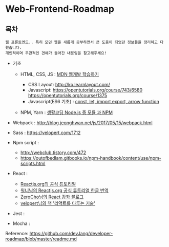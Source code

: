 # Web-Frontend-Roadmap
## 목차
    웹 프론트엔드.. 특히 모던 웹을 새롭게 공부하면서 큰 도움이 되었던 정보들을 정리하고 다뤘습니다.  
    개인적이며 주관적인 견해가 들어간 내용임을 참고해주세요!

- 기초
  - HTML, CSS, JS : [MDN 웹개발 학습하기](https://developer.mozilla.org/ko/docs/Learn)
      - CSS Layout: <http://ko.learnlayout.com/>
      - Javascript: <https://opentutorials.org/course/743/6580>
                    <https://opentutorials.org/course/1375>
      - Javascript(ES6 기초) : [const, let, import,export, arrow function](http://haviyj.tistory.com/3) 

  - NPM, Yarn : [생활코딩 Node.js 중 모듈 과 NPM](https://opentutorials.org/course/2136/11854)

- Webpack : <http://blog.jeonghwan.net/js/2017/05/15/webpack.html>

- Sass : <https://velopert.com/1712>
- Npm script : 
  - <http://webclub.tistory.com/472>
  - <https://outofbedlam.gitbooks.io/npm-handbook/content/use/npm-scripts.html>

- React : 
  - [Reactjs.org의 공식 튜토리얼](https://reactjs.org/tutorial/tutorial.html)
  - [워니님의 Reactjs.org 공식 튜토리얼 한글 번역](https://brunch.co.kr/@hee072794/72)
  - [ZeroCho님의 React 강좌 블로그](https://www.zerocho.com/category/React)
  - [velopert님의 책 '리액트를 다루는 기술'](http://www.yes24.com/24/goods/62597469)

- Jest :
- Mocha :




Reference: <https://github.com/devJang/developer-roadmap/blob/master/readme.md>

